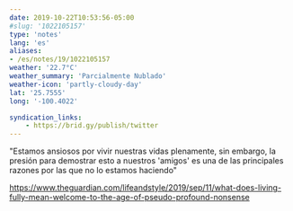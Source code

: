 ```yaml
---
date: 2019-10-22T10:53:56-05:00
#slug: '1022105157'
type: 'notes'
lang: 'es'
aliases:
- /es/notes/19/1022105157
weather: '22.7°C'
weather_summary: 'Parcialmente Nublado'
weather-icon: 'partly-cloudy-day'
lat: '25.7555'
long: '-100.4022'

syndication_links:
    - https://brid.gy/publish/twitter
---
```

"Estamos ansiosos por vivir nuestras vidas plenamente, sin embargo, la presión para demostrar esto a nuestros 'amigos' es una de las principales razones por las que no lo estamos haciendo"

https://www.theguardian.com/lifeandstyle/2019/sep/11/what-does-living-fully-mean-welcome-to-the-age-of-pseudo-profound-nonsense

